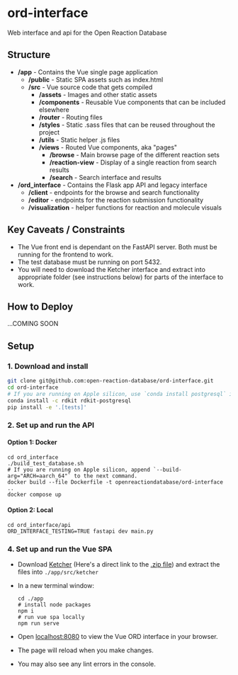 # ord-interface
Web interface and api for the Open Reaction Database
## Structure
- **/app** - Contains the Vue single page application
  - **/public** - Static SPA assets such as index.html
  - **/src** - Vue source code that gets compiled
    - **/assets** - Images and other static assets
    - **/components** - Reusable Vue components that can be included elsewhere
    - **/router** - Routing files
    - **/styles** - Static .sass files that can be reused throughout the project
    - **/utils** - Static helper .js files
    - **/views** - Routed Vue components, aka "pages"
      - **/browse** - Main browse page of the different reaction sets
      - **/reaction-view** - Display of a single reaction from search results
      - **/search** - Search interface and results
- **/ord_interface** - Contains the Flask app API and legacy interface
  - **/client** - endpoints for the browse and search functionality
  - **/editor** - endpoints for the reaction submission functionality
  - **/visualization** - helper functions for reaction and molecule visuals

## Key Caveats / Constraints
- The Vue front end is dependant on the FastAPI server. Both must be running for the frontend to work.
- The test database must be running on port 5432.
- You will need to download the Ketcher interface and extract into appropriate folder (see instructions below) for 
  parts of the interface to work.

## How to Deploy
...COMING SOON

## Setup

### 1. Download and install

```bash
git clone git@github.com:open-reaction-database/ord-interface.git
cd ord-interface
# If you are running on Apple silicon, use `conda install postgresql` instead.
conda install -c rdkit rdkit-postgresql
pip install -e '.[tests]'
```

### 2. Set up and run the API

#### Option 1: Docker

```shell
cd ord_interface
./build_test_database.sh
# If you are running on Apple silicon, append `--build-arg="ARCH=aarch_64"` to the next command.
docker build --file Dockerfile -t openreactiondatabase/ord-interface ..
docker compose up
```

#### Option 2: Local

```shell
cd ord_interface/api
ORD_INTERFACE_TESTING=TRUE fastapi dev main.py
```

### 4. Set up and run the Vue SPA
  - Download [Ketcher](https://github.com/epam/ketcher/releases/tag/v2.5.1) (Here's a direct link to the [.zip file](https://github.com/epam/ketcher/releases/download/v2.5.1/ketcher-standalone-2.5.1.zip)) and extract the files into `./app/src/ketcher`
  - In a new terminal window:

    ```shell
    cd ./app
    # install node packages
    npm i 
    # run vue spa locally
    npm run serve
    ```

  - Open [localhost:8080](http://localhost:8080) to view the Vue ORD interface in your browser.
  - The page will reload when you make changes.
  - You may also see any lint errors in the console.
